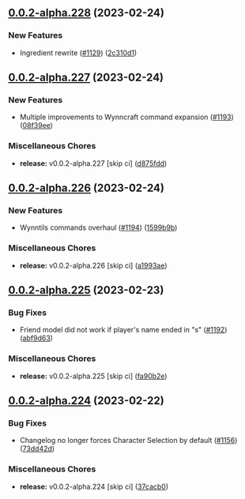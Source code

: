 ## [0.0.2-alpha.228](https://github.com/Wynntils/Artemis/compare/v0.0.2-alpha.227...v0.0.2-alpha.228) (2023-02-24)


### New Features

* Ingredient rewrite ([#1129](https://github.com/Wynntils/Artemis/issues/1129)) ([2c310d1](https://github.com/Wynntils/Artemis/commit/2c310d160beea077334782916514b7eced1fd799))

## [0.0.2-alpha.227](https://github.com/Wynntils/Artemis/compare/v0.0.2-alpha.226...v0.0.2-alpha.227) (2023-02-24)


### New Features

* Multiple improvements to Wynncraft command expansion ([#1193](https://github.com/Wynntils/Artemis/issues/1193)) ([08f39ee](https://github.com/Wynntils/Artemis/commit/08f39ee47da2e8707b4f8d0904bb4d1ae3c3e077))


### Miscellaneous Chores

* **release:** v0.0.2-alpha.227 [skip ci] ([d875fdd](https://github.com/Wynntils/Artemis/commit/d875fdd4bb8f76f465114b789359887d6bb27a36))

## [0.0.2-alpha.226](https://github.com/Wynntils/Artemis/compare/v0.0.2-alpha.225...v0.0.2-alpha.226) (2023-02-24)


### New Features

* Wynntils commands overhaul ([#1194](https://github.com/Wynntils/Artemis/issues/1194)) ([1599b9b](https://github.com/Wynntils/Artemis/commit/1599b9b3d69d6a6ef7020a45afb1d1de340f7676))


### Miscellaneous Chores

* **release:** v0.0.2-alpha.226 [skip ci] ([a1993ae](https://github.com/Wynntils/Artemis/commit/a1993ae00482e7aba655151b7cb54b5723f4f6d7))

## [0.0.2-alpha.225](https://github.com/Wynntils/Artemis/compare/v0.0.2-alpha.224...v0.0.2-alpha.225) (2023-02-23)


### Bug Fixes

* Friend model did not work if player's name ended in "s" ([#1192](https://github.com/Wynntils/Artemis/issues/1192)) ([abf9d63](https://github.com/Wynntils/Artemis/commit/abf9d63cf02dfebbb5739fe8d032e2784492c702))


### Miscellaneous Chores

* **release:** v0.0.2-alpha.225 [skip ci] ([fa90b2e](https://github.com/Wynntils/Artemis/commit/fa90b2ead97cf3e5ba1791fbb2f38bbfae421eb0))

## [0.0.2-alpha.224](https://github.com/Wynntils/Artemis/compare/v0.0.2-alpha.223...v0.0.2-alpha.224) (2023-02-22)


### Bug Fixes

* Changelog no longer forces Character Selection by default ([#1156](https://github.com/Wynntils/Artemis/issues/1156)) ([73dd42d](https://github.com/Wynntils/Artemis/commit/73dd42de00fc9108926fce1b21fea6c81f936032))


### Miscellaneous Chores

* **release:** v0.0.2-alpha.224 [skip ci] ([37cacb0](https://github.com/Wynntils/Artemis/commit/37cacb0309155ff0960d5c90b69bfa378ea9ed9e))

